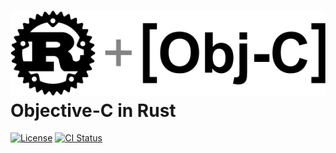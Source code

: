 # [![Rust + \[Obj-C\]](assets/logo-small.png)](https://github.com/madsmtm/objc2) Objective-C in Rust

[![License](https://badgen.net/badge/license/MIT/blue)](../LICENSE.txt)
[![CI Status](https://github.com/madsmtm/objc2/workflows/CI/badge.svg)](https://github.com/madsmtm/objc2/actions)
